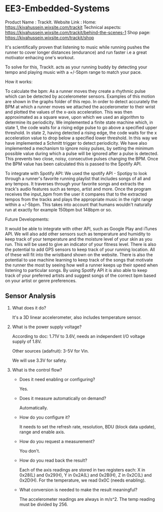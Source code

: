# EE3-Embedded-Systems
Product Name : TrackIt.
Website Link :  Home:                  https://kivahussein.wixsite.com/trackit
                Technical aspects:     https://kivahussein.wixsite.com/trackit/behind-the-scenes-1
                Shop page:             https://kivahussein.wixsite.com/trackit/shop

It's scientifically proven that listening to music while running pushes the runner to cover longer distances (endurance) and run faster i.e a great motivator enhacing one's workout.

To solve for this, TrackIt. acts as your running buddy by detecting your tempo and playing music with a +/-5bpm range to match your pace.


How it works:

To calculate the bpm:
As a runner moves they create a rhythmic pulse which can be detected by accelerometer sensors. Examples of this motion are shown in the 
graphs folder of this repo. In order to detect accurately the BPM at which a runner moves we attached the accelerometer to their wrist
and plotted the values of the x-axis acceleration. This was then approximated as a square wave, upon which we used an algorithm to 
determine its periodicity. We implemented a finite state machine which, in state 1, the code waits for a rising edge pulse to go above a specified upper threshold. In state 2, having detected a rising edge, the code waits for the x acceleration value to drop below a specified lower threshold. In this way we have implemented a Schmitt trigger to detect periodicity. We have also implemented a mechanism to ignore noisy pulses, by setting the minimum possible value during which a pulse will be ignored after a pulse is detected. This prevents two close, noisy, consecutive pulses changing the BPM. 
Once the BPM value has been calculated this is passed to the Spotify API. 

To integrate with Spotify API:
We used the spotify API - Spotipy to look through a runner's favorite running playlist that includes songs of all and any tempos. It traverses through your favorite songs and extracts the track's audio features such as tempo, artist and more.
Once the program receives the input_bpm from the user it compares that to the extracted tempos from the tracks and plays the appropriate music in the right range within a +/-5bpm. This takes into account that humans wouldn't naturally run at exactly for example 150bpm but 148bpm or so.



Future Developments:

It would be able to integrate with other API, such as Google Play and iTunes API. We will also add other sensors such as temperature and humidity to keep track of your temperature and the moisture level of your skin as you run. This will be used to give an indicator of your fitness level. There is also the potential to add GPS sensors to keep track of your running location. All of these will fit into the wristband shown on the website. There is also the potential to use machine learning to keep track of the songs that motivate the runner the most by seeing how well a runner keeps up their speed when listening to particular songs. By using Spotify API it is also able to keep track of your preferred artists and suggest songs of the correct bpm based on your artist or genre preferences.  


## Sensor Analysis

1. What does it do?

    It's a 3D linear accelerometer, also includes temperature sensor.

2. What is the power supply voltage?

    According to doc: 1.71V to 3.6V, needs an independent I/O voltage supply of 1.8V.
      
    Other sources (adafruit): 3-5V for Vin.
    
    We will use 3.3V for safety.
      
3. What is the control flow?
      
    - Does it need enabling or configuring?
            
        Yes.
            
    - Does it measure automatically on demand?
      
        Automatically.
         
    - How do you configure it?
    
        It needs to set the refresh rate, resolution, BDU (block data update), range and enable axis.
        
    - How do you request a measurement?
    
        You don't.
        
    - How do you read back the result?
    
        Each of the axis readings are stored in two registers each: X in 0x28(L) and 0x29(H), Y in 0x2A(L) and 0x2B(H), Z in 0x2C(L) and 0x2D(H). For the temperature, we read 0x0C (needs enabling).
        
    - What conversion is needed to make the result meaningful?
    
        The accelerometer readings are always in m/s^2. The temp reading must be divided by 256.
